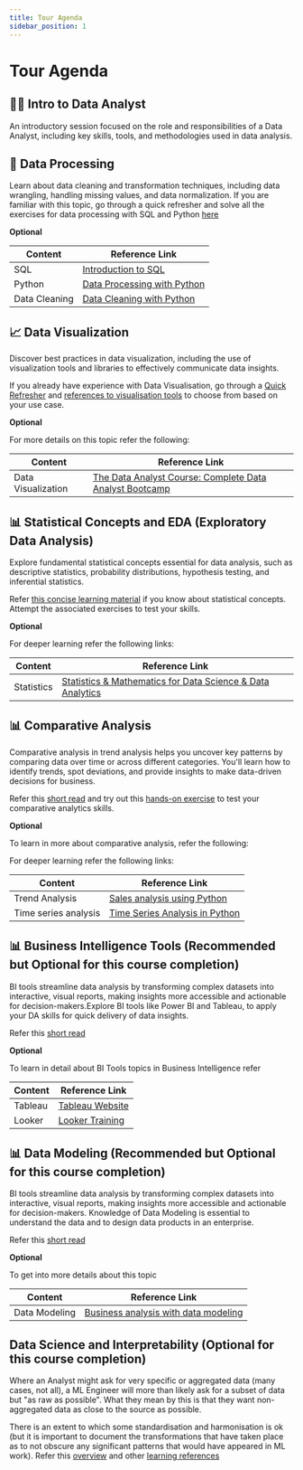 ```yaml
---
title: Tour Agenda
sidebar_position: 1
---
```


# Tour Agenda

## 👩‍💻 Intro to Data Analyst
An introductory session focused on the role and responsibilities of a Data Analyst, including key skills, tools, and methodologies used in data analysis.


## 🔄 Data Processing
Learn about data cleaning and transformation techniques, including data wrangling, handling missing values, and data normalization.
If you are familiar with this topic, go through a quick refresher and solve all the exercises for data processing with SQL and Python [here](docs/data-processing/SQL/sql-quick-review#)

**Optional**

| Content      | Reference Link                       |
|--------------|-------------------------------------|
| SQL          | [Introduction to SQL](https://thoughtworks.udemy.com/course/sql-introduction-to-mysql/learn/lecture/29407174?learning_path_id=7614108#overview) |
| Python       | [Data Processing with Python](https://thoughtworks.udemy.com/course/the-data-analyst-course-complete-data-analyst-bootcamp/learn/lecture/22864769?course_portion_id=635214&learning_path_id=7614108#overview) |
| Data Cleaning | [Data Cleaning with Python](https://towardsdatascience.com/how-to-clean-your-data-in-python-8f178638b98d) |



## 📈 Data Visualization
Discover best practices in data visualization, including the use of visualization tools and libraries to effectively communicate data insights.

If you already have experience with Data Visualisation, go through a [Quick Refresher](docs/data-visualisation/understanding-your-data.md) and [references to visualisation tools](docs/data-visualisation/visualization-tools.md) to choose from based on your use case.

**Optional**

For more details on this topic refer the following:

| Content       | Reference Link                    |
|-------------|----------------------------|
| Data Visualization    | [The Data Analyst Course: Complete Data Analyst Bootcamp](https://thoughtworks.udemy.com/course/the-data-analyst-course-complete-data-analyst-bootcamp/learn/lecture/22842665?course_portion_id=635218&learning_path_id=7614108#overview) |


## 📊 Statistical Concepts and EDA (Exploratory Data Analysis)
Explore fundamental statistical concepts essential for data analysis, such as descriptive statistics, probability distributions, hypothesis testing, and inferential statistics.

Refer [this concise learning material](docs/category/statistical-concepts-eda) if you know about statistical concepts. Attempt the associated exercises to test your skills.

**Optional**

For deeper learning refer the following links:


| Content       | Reference Link                    |
|-------------|----------------------------|
| Statistics    | [Statistics & Mathematics for Data Science & Data Analytics](https://thoughtworks.udemy.com/course/statistics-for-data-science-data-analytics/learn/lecture/23236178#overview) |



## 📊 Comparative Analysis
Comparative analysis in trend analysis helps you uncover key patterns by comparing data over time or across different categories. You'll learn how to identify trends, spot deviations, and provide insights to make data-driven decisions for business.

Refer this [short read](docs/comparative-analysis/Trend%20Analysis/trend-analysis.md) and try out this [hands-on exercise](docs/comparative-analysis/Trend%20Analysis/Exercise) to test your comparative analytics skills.

**Optional**

To learn in more about comparative analysis, refer the following:

For deeper learning refer the following links:


| Content       | Reference Link                    |
|-------------|----------------------------|
| Trend Analysis    | [Sales analysis using Python](https://medium.com/@sbrnkthln/bakery-sales-analysis-with-python-d37478ebbcab) |
| Time series analysis    | [Time Series Analysis in Python](https://www.simplilearn.com/tutorials/python-tutorial/time-series-analysis-in-python) |


## 📊 Business Intelligence Tools (Recommended but Optional for this course completion)
BI tools streamline data analysis by transforming complex datasets into interactive, visual reports, making insights more accessible and actionable for decision-makers.Explore BI tools like Power BI and Tableau, to apply your DA skills for quick delivery of data insights.

Refer this [short read](docs/bi-tools/business-intelligence)

**Optional**

To learn in detail about BI Tools topics in Business Intelligence refer

| Content       | Reference Link                    |
|-------------|----------------------------|
|  Tableau   | [Tableau Website](https://public.tableau.com/app/discover) |
|  Looker   | [Looker Training](https://thoughtworks.udemy.com/course/google-looker-lookml/) |


## 📊 Data Modeling (Recommended but Optional for this course completion)
BI tools streamline data analysis by transforming complex datasets into interactive, visual reports, making insights more accessible and actionable for decision-makers. Knowledge of Data Modeling is essential to understand the data and to design data products in an enterprise.

Refer this [short read](docs/data-modeling/intro-to-data-modeling)

**Optional**

To get into more details about this topic

| Content       | Reference Link                    |
|-------------|----------------------------|
|  Data Modeling   | [Business analysis with data modeling](https://thoughtworks.udemy.com/course/business-analysis-data-modelling/#overview) |

## Data Science and Interpretability (Optional for this course completion)
Where an Analyst might ask for very specific or aggregated data (many cases, not all), a ML Engineer will more than likely ask for a subset of data but "as raw as possible". What they mean by this is that they want non-aggregated data as close to the source as possible. 

There is an extent to which some standardisation and harmonisation is ok (but it is important to document the transformations that have taken place as to not obscure any significant patterns that would have appeared in ML work).
Refer this [overview](docs/data-science-and-interpretability/#overview) and other [learning references](docs/data-science-and-interpretability/want-to-learn-more)
